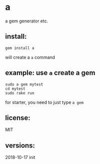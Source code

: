 # a
a gem generator etc.

## install:
    gem install a
will create a `a` command
## example: use `a` create a gem 
    sudo a gem mytest
    cd mytest
    sudo rake run
for starter, you need to just type `a gem` 



## license:
MIT
## versions:
2018-10-17 init
